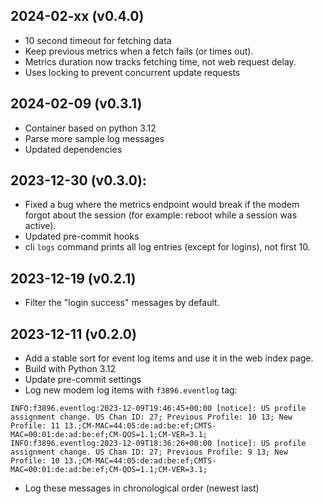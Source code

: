 ## 2024-02-xx (v0.4.0)

  * 10 second timeout for fetching data
  * Keep previous metrics when a fetch fails (or times out).
  * Metrics duration now tracks fetching time, not web request delay.
  * Uses locking to prevent concurrent update requests

## 2024-02-09 (v0.3.1)

  * Container based on python 3.12
  * Parse more sample log messages
  * Updated dependencies

## 2023-12-30 (v0.3.0):

  * Fixed a bug where the metrics endpoint would break if the modem forgot
    about the session (for example: reboot while a session was active).
  * Updated pre-commit hooks
  * cli `logs` command prints all log entries (except for logins), not first 10.

## 2023-12-19 (v0.2.1)

  * Filter the "login success" messages by default.

## 2023-12-11 (v0.2.0)

  * Add a stable sort for event log items and use it in the web
    index page.
  * Build with Python 3.12
  * Update pre-commit settings
  * Log new modem log items with `f3896.eventlog` tag:
```
INFO:f3896.eventlog:2023-12-09T19:46:45+00:00 [notice]: US profile assignment change. US Chan ID: 27; Previous Profile: 10 13; New Profile: 11 13.;CM-MAC=44:05:de:ad:be:ef;CMTS-MAC=00:01:de:ad:be:ef;CM-QOS=1.1;CM-VER=3.1;
INFO:f3896.eventlog:2023-12-09T18:36:26+00:00 [notice]: US profile assignment change. US Chan ID: 27; Previous Profile: 9 13; New Profile: 10 13.;CM-MAC=44:05:de:ad:be:ef;CMTS-MAC=00:01:de:ad:be:ef;CM-QOS=1.1;CM-VER=3.1;
```
  * Log these messages in chronological order (newest last)
